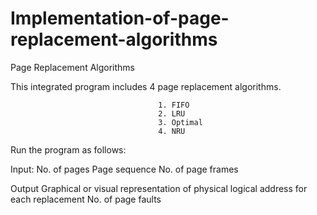 # Implementation-of-page-replacement-algorithms
Page Replacement Algorithms

This integrated program includes 4 page replacement algorithms.

                                     1. FIFO
                                     2. LRU
                                     3. Optimal
                                     4. NRU
                                    
Run the program as follows:

Input:
No. of pages
Page sequence
No. of page frames

Output
Graphical or visual representation of physical logical address for each replacement
No. of page faults
                                     
